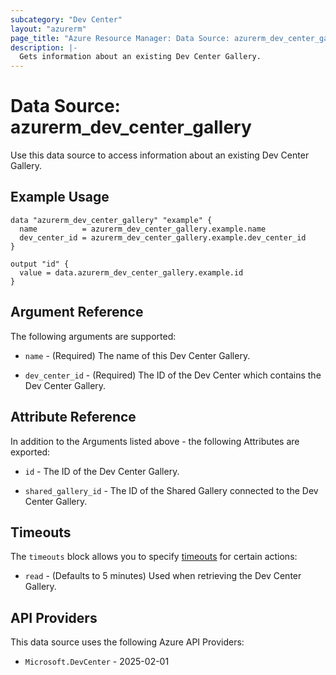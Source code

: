```yaml
---
subcategory: "Dev Center"
layout: "azurerm"
page_title: "Azure Resource Manager: Data Source: azurerm_dev_center_gallery"
description: |-
  Gets information about an existing Dev Center Gallery.
---
```


# Data Source: azurerm_dev_center_gallery

Use this data source to access information about an existing Dev Center Gallery.

## Example Usage

```hcl
data "azurerm_dev_center_gallery" "example" {
  name          = azurerm_dev_center_gallery.example.name
  dev_center_id = azurerm_dev_center_gallery.example.dev_center_id
}

output "id" {
  value = data.azurerm_dev_center_gallery.example.id
}
```

## Argument Reference

The following arguments are supported:

* `name` - (Required) The name of this Dev Center Gallery.

* `dev_center_id` - (Required) The ID of the Dev Center which contains the Dev Center Gallery.

## Attribute Reference

In addition to the Arguments listed above - the following Attributes are exported:

* `id` - The ID of the Dev Center Gallery.

* `shared_gallery_id` - The ID of the Shared Gallery connected to the Dev Center Gallery.

## Timeouts

The `timeouts` block allows you to specify [timeouts](https://developer.hashicorp.com/terraform/language/resources/configure#define-operation-timeouts) for certain actions:

* `read` - (Defaults to 5 minutes) Used when retrieving the Dev Center Gallery.

## API Providers
<!-- This section is generated, changes will be overwritten -->
This data source uses the following Azure API Providers:

* `Microsoft.DevCenter` - 2025-02-01
